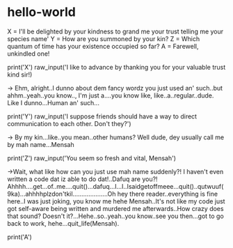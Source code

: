 # hello-world

X = I'll be delighted by your kindness to grand me your trust telling me your species name'
Y = How are you summoned by your kin?
Z = Which quantum of time has your existence occupied so far?
A = Farewell, unkindled one!

print('X')
raw_input('I like to advance by thanking you for your valuable trust kind sir!)

-> Ehm, alright..I dunno about dem fancy wordz you just used an' such..but ahhm..yeah..you know.., I'm just a....you know like, like..a..regular..dude. Like I dunno...Human an' such...

print('Y')
raw_input('I suppose friends should have a way to direct communication to each other. Don't they?')

-> By my kin...like..you mean..other humans? Well dude, dey usually call me by mah name...Mensah

print('Z')
raw_input('You seem so fresh and vital, Mensah')

->Wait, what like how can you just use mah name suddenly?! I haven't even written a code dat iz able to do dat!..Dafuq are you?!
Ahhhh....get...of..me....quit()...dafuq...I...I..Isaidgetoffmeee...quit()..qutwuuf(9ka)...ahhhhplzdon'tkil....................Oh hey there reader..everything is fine here..I was just joking, you know me hehe Mensah..It's not like my code just got self-aware being written and murdered me afterwards..How crazy does that sound? Doesn't it?...Hehe..so..yeah..you know..see you then...got to go back to work, hehe...quit_life(Mensah).

print('A')
